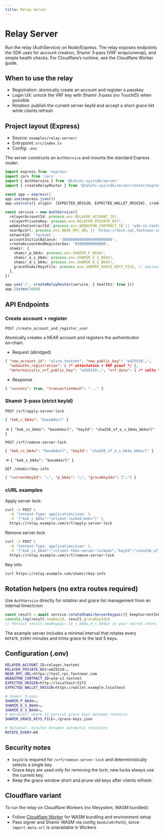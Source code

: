 ```yaml
---
title: Relay Server
---
```


# Relay Server

Run the relay (AuthService) on Node/Express. The relay exposes endpoints the SDK uses for account creation, Shamir 3‑pass (VRF wrap/unwrap), and simple health checks. For Cloudflare’s runtime, see the Cloudflare Worker guide.

## When to use the relay

- Registration: atomically create an account and register a passkey
- Login UX: unlock the VRF key with Shamir 3‑pass (no TouchID) when possible
- Rotation: publish the current server keyId and accept a short grace list while clients refresh

## Project layout (Express)

- Source: `examples/relay-server/`
- Entrypoint: `src/index.ts`
- Config: `.env`

The server constructs an `AuthService` and mounts the standard Express router:

```ts
import express from 'express'
import cors from 'cors'
import { AuthService } from '@tatchi-xyz/sdk/server'
import { createRelayRouter } from '@tatchi-xyz/sdk/server/router/express'

const app = express()
app.use(express.json())
app.use(cors({ origin: [EXPECTED_ORIGIN, EXPECTED_WALLET_ORIGIN], credentials: true }))

const service = new AuthService({
  relayerAccountId: process.env.RELAYER_ACCOUNT_ID!,
  relayerPrivateKey: process.env.RELAYER_PRIVATE_KEY!,
  webAuthnContractId: process.env.WEBAUTHN_CONTRACT_ID || 'w3a-v1.testnet',
  nearRpcUrl: process.env.NEAR_RPC_URL || 'https://test.rpc.fastnear.com',
  networkId: 'testnet',
  accountInitialBalance: '30000000000000000000000',
  createAccountAndRegisterGas: '85000000000000',
  shamir: {
    shamir_p_b64u: process.env.SHAMIR_P_B64U!,
    shamir_e_s_b64u: process.env.SHAMIR_E_S_B64U!,
    shamir_d_s_b64u: process.env.SHAMIR_D_S_B64U!,
    graceShamirKeysFile: process.env.SHAMIR_GRACE_KEYS_FILE, // optional JSON path
  },
})

app.use('/', createRelayRouter(service, { healthz: true }))
app.listen(3000)
```

## API Endpoints

### Create account + register

`POST /create_account_and_register_user`

Atomically creates a NEAR account and registers the authenticator on‑chain.

- Request (abridged)
```json
{ "new_account_id": "alice.testnet", "new_public_key": "ed25519:…",
  "webauthn_registration": { /* attestation + PRF proof */ },
  "deterministic_vrf_public_key": "ed25519:…", "vrf_data": { /* salts */ } }
```
- Response
```json
{ "success": true, "transactionHash": "..." }
```

### Shamir 3‑pass (strict keyId)

`POST /vrf/apply-server-lock`
```json
{ "kek_c_b64u": "base64url" }
```
→ `{ "kek_cs_b64u": "base64url", "keyId": "sha256_of_e_s_b64u_b64url" }`

`POST /vrf/remove-server-lock`
```json
{ "kek_cs_b64u": "base64url", "keyId": "sha256_of_e_s_b64u_b64url" }
```
→ `{ "kek_c_b64u": "base64url" }`

`GET /shamir/key-info`
```json
{ "currentKeyId": "…", "p_b64u": "…", "graceKeyIds": ["…"] }
```

### cURL examples

Apply server lock:
```bash
curl -X POST \
  -H 'Content-Type: application/json' \
  -d '{"kek_c_b64u":"<client-locked-kek>"}' \
  https://relay.example.com/vrf/apply-server-lock
```

Remove server lock:
```bash
curl -X POST \
  -H 'Content-Type: application/json' \
  -d '{"kek_cs_b64u":"<client-then-server-locked>","keyId":"<sha256_of_e_s_b64u_b64url>"}' \
  https://relay.example.com/vrf/remove-server-lock
```

Key info:
```bash
curl https://relay.example.com/shamir/key-info
```

## Rotation helpers (no extra routes required)

Use `AuthService` directly for rotation and grace list management from an internal timer/cron:

```ts
const result = await service.rotateShamirServerKeypair({ keepCurrentInGrace: true })
console.log(result.newKeyId, result.graceKeyIds)
// Persist result.newKeypair.{e_s_b64u,d_s_b64u} in your secret store.
```

The example server includes a minimal interval that rotates every `ROTATE_EVERY` minutes and trims grace to the last 5 keys.

## Configuration (.env)

```bash
RELAYER_ACCOUNT_ID=relayer.testnet
RELAYER_PRIVATE_KEY=ed25519:…
NEAR_RPC_URL=https://test.rpc.fastnear.com
WEBAUTHN_CONTRACT_ID=w3a-v1.testnet
EXPECTED_ORIGIN=http://localhost:5173
EXPECTED_WALLET_ORIGIN=https://wallet.example.localhost

# Shamir 3‑pass
SHAMIR_P_B64U=…
SHAMIR_E_S_B64U=…
SHAMIR_D_S_B64U=…
# Optional: where to persist grace keys between restarts
SHAMIR_GRACE_KEYS_FILE=./grace-keys.json

# Optional: minutes between automatic rotations
ROTATE_EVERY=60
```

## Security notes

- `keyId` is required for `/vrf/remove-server-lock` and deterministically selects a single key.
- Grace keys are used only for removing the lock; new locks always use the current key.
- Keep the grace window short and prune old keys after clients refresh.

## Cloudflare variant

To run the relay on Cloudflare Workers (no filesystem, WASM bundled):
- Follow [Cloudflare Worker](/docs/guides/cloudflare-worker) for WASM bundling and environment setup
- Pass signer and Shamir WASM via config (`moduleOrPath`), since `import.meta.url` is unavailable in Workers
